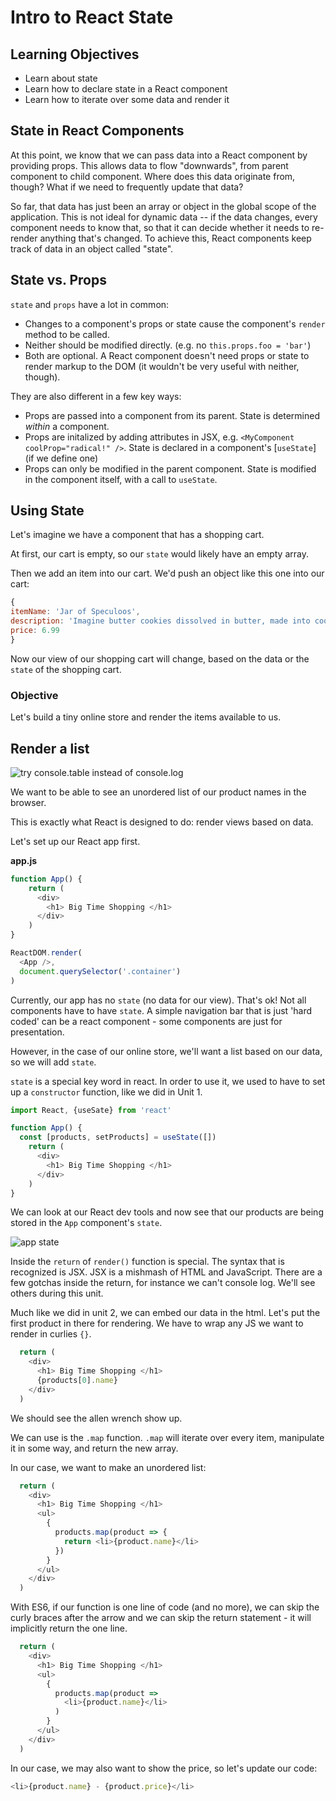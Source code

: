 # Intro to React State

## Learning Objectives
 - Learn about state
 - Learn how to declare state in a React component
 - Learn how to iterate over some data and render it

<!--SEI1 5:23 -->

## State in React Components

At this point, we know that we can pass data into a React component by providing
props. This allows data to flow "downwards", from parent component to child
component. Where does this data originate from, though? What if we need to
frequently update that data?

So far, that data has just been an array or object in the global scope of the application. This is not ideal for dynamic data -- if the data changes, every
component needs to know that, so that it can decide whether it needs to
re-render anything that's changed. To achieve this, React components keep track
of data in an object called "state".

## State vs. Props

`state` and `props` have a lot in common:

- Changes to a component's props or state cause the component's `render`
   method to be called.
- Neither should be modified directly. (e.g. no `this.props.foo = 'bar'`)
- Both are optional. A React component doesn't need props or state to render
   markup to the DOM (it wouldn't be very useful with neither, though).

They are also different in a few key ways:

- Props are passed into a component from its parent. State is determined
   _within_ a component.
- Props are initalized by adding attributes in JSX,
  e.g. `<MyComponent coolProp="radical!" />`. State is declared in a component's
  [`useState`] (if we define one)
- Props can only be modified in the parent component. State is modified in
   the component itself, with a call to `useState`.

## Using State

Let's imagine we have a component that has a shopping cart.

At first, our cart is empty, so our `state` would likely have an empty array.

Then we add an item into our cart. We'd push an object like this one into our cart:

```js
{
itemName: 'Jar of Speculoos',
description: 'Imagine butter cookies dissolved in butter, made into cookie butter and stored in a jar. Stop imagining and now buy this!',
price: 6.99
}
```

Now our view of our shopping cart will change, based on the data or the `state` of the shopping cart.

### Objective
Let's build a tiny online store and render the items available to us.


## Render a list

![try console.table instead of console.log](https://i.imgur.com/wo7ayxR.png)

We want to be able to see an unordered list of our product names in the browser.

This is exactly what React is designed to do: render views based on data.

Let's set up our React app first.

**app.js**

```js
function App() {
    return (
      <div>
        <h1> Big Time Shopping </h1>
      </div>
    )
}

ReactDOM.render(
  <App />,
  document.querySelector('.container')
)
```

<!--SEI1 5:41 -->

Currently, our app has no `state` (no data for our view). That's ok! Not all components have to have `state`. A simple navigation bar that is just 'hard coded' can be a react component - some components are just for presentation.

However, in the case of our online store, we'll want a list based on our data, so we will add `state`.

`state` is a special key word in react. In order to use it, we used to have to set up a `constructor` function, like we did in Unit 1.

```js
import React, {useSate} from 'react'

function App() {
  const [products, setProducts] = useState([]) 
    return (
      <div>
        <h1> Big Time Shopping </h1>
      </div>
    )
}
```

We can look at our React dev tools and now see that our products are being stored in the `App` component's `state`.

![app state](https://i.imgur.com/XAxOGgh.png)

Inside the `return` of `render()` function is special. The syntax that is recognized is JSX. JSX is a mishmash of HTML and JavaScript. There are a few gotchas inside the return, for instance we can't console log. We'll see others during this unit.

Much like we did in unit 2, we can embed our data in the html. Let's put the first product in there for rendering. We have to wrap any JS we want to render in curlies `{}`.

```js
  return (
    <div>
      <h1> Big Time Shopping </h1>
      {products[0].name}
    </div>
  )
```
We should see the allen wrench show up.

We can use is the `.map` function. `.map` will iterate over every item, manipulate it in some way, and return the new array.

In our case, we want to make an unordered list:


```js
  return (
    <div>
      <h1> Big Time Shopping </h1>
      <ul>
        {
          products.map(product => {
            return <li>{product.name}</li>
          })
        }
      </ul>
    </div>
  )
```

<!--SEI1 5:54 after questions -->

With ES6, if our function is one line of code (and no more), we can skip the curly braces after the arrow and we can skip the return statement - it will implicitly return the one line.

```js
  return (
    <div>
      <h1> Big Time Shopping </h1>
      <ul>
        {
          products.map(product =>
            <li>{product.name}</li>
          )
        }
      </ul>
    </div>
  )
```

In our case, we may also want to show the price, so let's update our code:

```js
<li>{product.name} - {product.price}</li>
```

<!--SEI1 6:07  after questions -->
